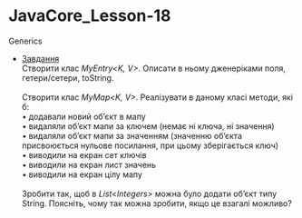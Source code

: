 # JavaCore_Lesson-18
Generics

* [Завдання](https://github.com/AlexeyDolgov/JavaCore_Lesson-18/tree/master/JavaCore_Lesson-18/src/ua/lviv/lgs/task18)<br>
Створити клас <i>MyEntry<K, V></i>. Описати в ньому дженеріками поля, гетери/сетери, toString.<br><br>
Створити клас <i>MyMap<K, V></i>. Реалізувати в даному класі методи, які б:<br>
•	додавали новий об’єкт в мапу<br>
•	видаляли об’єкт мапи за ключем (немає ні ключа, ні значення)<br>
•	видаляли об’єкт мапи за значенням (значенню об’єкта присвоюється нульове посилання, при цьому зберігається ключ)<br>
•	виводили на екран сет ключів<br>
•	виводили на екран лист значень<br>
•	виводили на екран цілу мапу<br><br>
Зробити так, щоб в <i>List\<Integers></i> можна було додати об’єкт типу String. Поясніть, чому так можна зробити, якщо це взагалі
можливо?<br><br>
